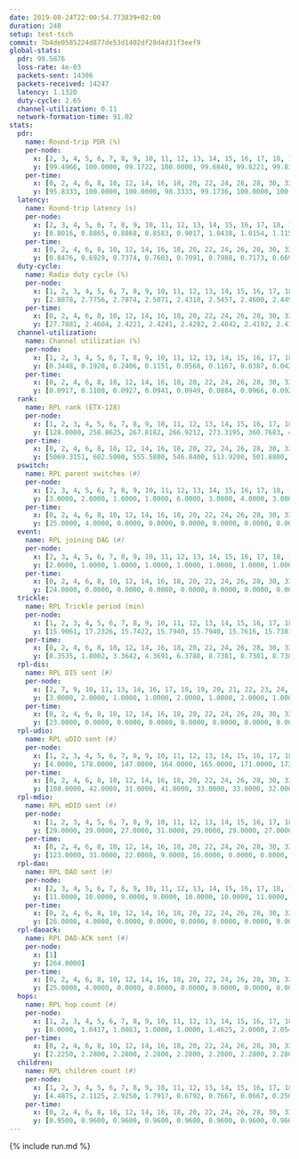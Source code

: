 ```yaml
---
date: 2019-08-24T22:00:54.773839+02:00
duration: 240
setup: test-tsch
commit: 7b4de0585224d877de53d1402df28d4d31f3eef9
global-stats:
  pdr: 99.5876
  loss-rate: 4e-03
  packets-sent: 14306
  packets-received: 14247
  latency: 1.1320
  duty-cycle: 2.65
  channel-utilization: 0.11
  network-formation-time: 91.02
stats:
  pdr:
    name: Round-trip PDR (%)
    per-node:
      x: [2, 3, 4, 5, 6, 7, 8, 9, 10, 11, 12, 13, 14, 15, 16, 17, 18, 19, 20, 21, 22, 23, 24, 25]
      y: [99.4966, 100.0000, 99.1722, 100.0000, 99.6840, 99.8221, 99.8382, 99.6716, 99.4975, 99.4898, 99.5223, 99.8264, 99.8261, 100.0000, 100.0000, 99.6485, 99.3255, 99.6639, 99.6627, 99.8450, 100.0000, 98.5965, 98.4746, 98.9916]
    per-time:
      x: [0, 2, 4, 6, 8, 10, 12, 14, 16, 18, 20, 22, 24, 26, 28, 30, 32, 34, 36, 38, 40, 42, 44, 46, 48, 50, 52, 54, 56, 58, 60, 62, 64, 66, 68, 70, 72, 74, 76, 78, 80, 82, 84, 86, 88, 90, 92, 94, 96, 98, 100, 102, 104, 106, 108, 110, 112, 114, 116, 118, 120, 122, 124, 126, 128, 130, 132, 134, 136, 138, 140, 142, 144, 146, 148, 150, 152, 154, 156, 158, 160, 162, 164, 166, 168, 170, 172, 174, 176, 178, 180, 182, 184, 186, 188, 190, 192, 194, 196, 198, 200, 202, 204, 206, 208, 210, 212, 214, 216, 218, 220, 222, 224, 226, 228, 230, 232, 234, 236, 238]
      y: [95.8333, 100.0000, 100.0000, 98.3333, 99.1736, 100.0000, 100.0000, 99.1667, 99.1597, 100.0000, 100.0000, 100.0000, 100.0000, 99.1667, 100.0000, 98.3193, 100.0000, 99.1736, 100.0000, 100.0000, 99.1667, 100.0000, 100.0000, 100.0000, 100.0000, 100.0000, 100.0000, 98.3333, 98.3333, 99.1667, 100.0000, 100.0000, 99.1667, 100.0000, 99.1667, 100.0000, 100.0000, 100.0000, 99.1597, 100.0000, 100.0000, 100.0000, 100.0000, 100.0000, 100.0000, 100.0000, 100.0000, 100.0000, 100.0000, 100.0000, 100.0000, 99.1667, 100.0000, 100.0000, 99.1667, 100.0000, 100.0000, 100.0000, 100.0000, 100.0000, 100.0000, 100.0000, 100.0000, 100.0000, 100.0000, 100.0000, 100.0000, 100.0000, 100.0000, 100.0000, 99.1667, 100.0000, 100.0000, 100.0000, 100.0000, 100.0000, 100.0000, 100.0000, 100.0000, 100.0000, 100.0000, 100.0000, 99.1667, 100.0000, 99.1667, 100.0000, 100.0000, 100.0000, 100.0000, 100.0000, 100.0000, 100.0000, 100.0000, 100.0000, 100.0000, 99.1667, 99.1667, 100.0000, 100.0000, 100.0000, 100.0000, 100.0000, 100.0000, 100.0000, 100.0000, 100.0000, 100.0000, 99.1667, 97.5000, 100.0000, 100.0000, 80.8333, 100.0000, 100.0000, 100.0000, 100.0000, 100.0000, 100.0000, 98.3333, 100.0000]
  latency:
    name: Round-trip latency (s)
    per-node:
      x: [2, 3, 4, 5, 6, 7, 8, 9, 10, 11, 12, 13, 14, 15, 16, 17, 18, 19, 20, 21, 22, 23, 24, 25]
      y: [0.8016, 0.8865, 0.8868, 0.8583, 0.9017, 1.0438, 1.0154, 1.1158, 0.9112, 1.1080, 1.1373, 0.9368, 1.1073, 1.1949, 1.0058, 1.2549, 1.2766, 1.2499, 1.2265, 1.3316, 1.3426, 1.5099, 1.4898, 1.5794]
    per-time:
      x: [0, 2, 4, 6, 8, 10, 12, 14, 16, 18, 20, 22, 24, 26, 28, 30, 32, 34, 36, 38, 40, 42, 44, 46, 48, 50, 52, 54, 56, 58, 60, 62, 64, 66, 68, 70, 72, 74, 76, 78, 80, 82, 84, 86, 88, 90, 92, 94, 96, 98, 100, 102, 104, 106, 108, 110, 112, 114, 116, 118, 120, 122, 124, 126, 128, 130, 132, 134, 136, 138, 140, 142, 144, 146, 148, 150, 152, 154, 156, 158, 160, 162, 164, 166, 168, 170, 172, 174, 176, 178, 180, 182, 184, 186, 188, 190, 192, 194, 196, 198, 200, 202, 204, 206, 208, 210, 212, 214, 216, 218, 220, 222, 224, 226, 228, 230, 232, 234, 236, 238]
      y: [0.8476, 0.6929, 0.7374, 0.7603, 0.7091, 0.7988, 0.7173, 0.6690, 0.6639, 0.6647, 0.6696, 0.6809, 0.7586, 0.7364, 0.7166, 0.6328, 0.6420, 0.6613, 0.7059, 0.6982, 0.7094, 0.6745, 0.6141, 0.7664, 0.6849, 0.6455, 0.6624, 0.6875, 0.7316, 0.8217, 0.8211, 0.7628, 0.7814, 0.7091, 0.7651, 0.7627, 0.7914, 0.8198, 0.7907, 0.7517, 0.7660, 0.7393, 0.7549, 0.7844, 0.7563, 0.7047, 0.7060, 0.7955, 0.8977, 0.8404, 0.7563, 0.7783, 0.7849, 1.0256, 1.1319, 0.9050, 0.8841, 0.7548, 0.7344, 1.1574, 1.5159, 1.2825, 0.9872, 0.9138, 0.8988, 1.1997, 1.6284, 1.6311, 1.5185, 1.2308, 0.9181, 1.2170, 1.6141, 1.5940, 1.5497, 1.5484, 1.3993, 1.2839, 1.5808, 1.6226, 1.6197, 1.5868, 1.5947, 1.5640, 1.5726, 1.5545, 1.5735, 1.5719, 1.6119, 1.5995, 1.5850, 1.5333, 1.6282, 1.6022, 1.6069, 1.4882, 1.5403, 1.5815, 1.6312, 1.5672, 1.6292, 1.5938, 1.5680, 1.6059, 1.5927, 1.5946, 1.6161, 1.6571, 1.6181, 1.5840, 1.5696, 1.6165, 1.6142, 1.5804, 1.5838, 1.5990, 1.5739, 1.5517, 1.6031, 1.5798]
  duty-cycle:
    name: Radio duty cycle (%)
    per-node:
      x: [1, 2, 3, 4, 5, 6, 7, 8, 9, 10, 11, 12, 13, 14, 15, 16, 17, 18, 19, 20, 21, 22, 23, 24, 25]
      y: [2.8878, 2.7756, 2.7874, 2.5071, 2.4318, 2.5457, 2.4600, 2.4499, 2.4950, 2.4428, 2.5488, 2.4115, 2.6829, 2.5819, 2.5464, 2.8064, 2.5141, 2.6763, 2.6524, 2.6807, 2.6776, 2.6920, 2.7478, 2.7560, 2.6500]
    per-time:
      x: [0, 2, 4, 6, 8, 10, 12, 14, 16, 18, 20, 22, 24, 26, 28, 30, 32, 34, 36, 38, 40, 42, 44, 46, 48, 50, 52, 54, 56, 58, 60, 62, 64, 66, 68, 70, 72, 74, 76, 78, 80, 82, 84, 86, 88, 90, 92, 94, 96, 98, 100, 102, 104, 106, 108, 110, 112, 114, 116, 118, 120, 122, 124, 126, 128, 130, 132, 134, 136, 138, 140, 142, 144, 146, 148, 150, 152, 154, 156, 158, 160, 162, 164, 166, 168, 170, 172, 174, 176, 178, 180, 182, 184, 186, 188, 190, 192, 194, 196, 198, 200, 202, 204, 206, 208, 210, 212, 214, 216, 218, 220, 222, 224, 226, 228, 230, 232, 234, 236, 238]
      y: [27.7081, 2.4604, 2.4221, 2.4241, 2.4282, 2.4042, 2.4192, 2.4122, 2.4123, 2.4004, 2.3872, 2.3963, 2.3959, 2.4152, 2.4248, 2.4050, 2.4016, 2.3937, 2.3969, 2.4088, 2.4016, 2.3972, 2.4083, 2.3948, 2.4168, 2.3890, 2.3945, 2.3814, 2.4046, 2.4113, 2.4148, 2.4019, 2.4029, 2.4005, 2.4186, 2.4147, 2.4013, 2.4062, 2.4120, 2.4085, 2.4266, 2.4150, 2.4209, 2.4266, 2.4252, 2.4138, 2.3905, 2.4109, 2.4147, 2.4234, 2.4135, 2.4067, 2.4119, 2.4019, 2.4225, 2.4140, 2.4125, 2.4140, 2.4144, 2.4106, 2.4001, 2.4021, 2.3979, 2.4080, 2.4108, 2.4005, 2.4163, 2.4145, 2.4044, 2.4137, 2.3939, 2.4076, 2.3922, 2.4045, 2.4011, 2.3919, 2.4063, 2.4115, 2.4009, 2.4118, 2.4023, 2.3986, 2.3996, 2.4029, 2.4062, 2.4101, 2.3929, 2.4024, 2.3999, 2.4075, 2.3986, 2.3980, 2.3957, 2.4065, 2.4019, 2.3950, 2.3915, 2.3952, 2.3918, 2.3882, 2.4023, 2.4042, 2.3993, 2.3935, 2.4051, 2.4049, 2.4030, 2.4123, 2.6231, 2.5967, 2.8202, 2.7773, 2.8254, 2.4195, 2.4145, 2.4011, 2.4144, 2.3972, 2.3954, 2.4143]
  channel-utilization:
    name: Channel utilization (%)
    per-node:
      x: [1, 2, 3, 4, 5, 6, 7, 8, 9, 10, 11, 12, 13, 14, 15, 16, 17, 18, 19, 20, 21, 22, 23, 24, 25]
      y: [0.3448, 0.1928, 0.2406, 0.1151, 0.0568, 0.1167, 0.0387, 0.0421, 0.0351, 0.0884, 0.0316, 0.0352, 0.1286, 0.0309, 0.0885, 0.1680, 0.0327, 0.0794, 0.0418, 0.0443, 0.0363, 0.0647, 0.0319, 0.0311, 0.0344]
    per-time:
      x: [0, 2, 4, 6, 8, 10, 12, 14, 16, 18, 20, 22, 24, 26, 28, 30, 32, 34, 36, 38, 40, 42, 44, 46, 48, 50, 52, 54, 56, 58, 60, 62, 64, 66, 68, 70, 72, 74, 76, 78, 80, 82, 84, 86, 88, 90, 92, 94, 96, 98, 100, 102, 104, 106, 108, 110, 112, 114, 116, 118, 120, 122, 124, 126, 128, 130, 132, 134, 136, 138, 140, 142, 144, 146, 148, 150, 152, 154, 156, 158, 160, 162, 164, 166, 168, 170, 172, 174, 176, 178, 180, 182, 184, 186, 188, 190, 192, 194, 196, 198, 200, 202, 204, 206, 208, 210, 212, 214, 216, 218, 220, 222, 224, 226, 228, 230, 232, 234, 236, 238]
      y: [0.0917, 0.1108, 0.0927, 0.0941, 0.0949, 0.0884, 0.0966, 0.0924, 0.0879, 0.0871, 0.0809, 0.0841, 0.0875, 0.0917, 0.0995, 0.0902, 0.0842, 0.0828, 0.0889, 0.0920, 0.0864, 0.0891, 0.0877, 0.0823, 0.0887, 0.0813, 0.0823, 0.0808, 0.0894, 0.0961, 0.0989, 0.0870, 0.0877, 0.0918, 0.0924, 0.0953, 0.0853, 0.0905, 0.0957, 0.0870, 0.0995, 0.0918, 0.0925, 0.0930, 0.0960, 0.0877, 0.0838, 0.0890, 0.0950, 0.0938, 0.0907, 0.0892, 0.0906, 0.0875, 0.0907, 0.0931, 0.0886, 0.0918, 0.0867, 0.0885, 0.0840, 0.0849, 0.0826, 0.0893, 0.0920, 0.0868, 0.0914, 0.0885, 0.0861, 0.0923, 0.0813, 0.0896, 0.0832, 0.0881, 0.0858, 0.0809, 0.0860, 0.0915, 0.0813, 0.0905, 0.0861, 0.0845, 0.0852, 0.0846, 0.0875, 0.0879, 0.0808, 0.0829, 0.0842, 0.0879, 0.0842, 0.0824, 0.0816, 0.0850, 0.0846, 0.0803, 0.0790, 0.0821, 0.0797, 0.0796, 0.0853, 0.0857, 0.0832, 0.0792, 0.0856, 0.0877, 0.0842, 0.0891, 0.1831, 0.1414, 0.1620, 0.2228, 0.0883, 0.0871, 0.0878, 0.0842, 0.0863, 0.0828, 0.0803, 0.0914]
  rank:
    name: RPL rank (ETX-128)
    per-node:
      x: [1, 2, 3, 4, 5, 6, 7, 8, 9, 10, 11, 12, 13, 14, 15, 16, 17, 18, 19, 20, 21, 22, 23, 24, 25]
      y: [128.0000, 258.8625, 267.8182, 266.9212, 273.3195, 360.7683, 409.8765, 432.1352, 489.3868, 399.4549, 795.8811, 414.3800, 411.1736, 548.9312, 444.4130, 430.6204, 551.7961, 561.1545, 819.0850, 845.3128, 859.9259, 574.6667, 699.9798, 696.4900, 969.2200]
    per-time:
      x: [0, 2, 4, 6, 8, 10, 12, 14, 16, 18, 20, 22, 24, 26, 28, 30, 32, 34, 36, 38, 40, 42, 44, 46, 48, 50, 52, 54, 56, 58, 60, 62, 64, 66, 68, 70, 72, 74, 76, 78, 80, 82, 84, 86, 88, 90, 92, 94, 96, 98, 100, 102, 104, 106, 108, 110, 112, 114, 116, 118, 120, 122, 124, 126, 128, 130, 132, 134, 136, 138, 140, 142, 144, 146, 148, 150, 152, 154, 156, 158, 160, 162, 164, 166, 168, 170, 172, 174, 176, 178, 180, 182, 184, 186, 188, 190, 192, 194, 196, 198, 200, 202, 204, 206, 208, 210, 212, 214, 216, 218, 220, 222, 224, 226, 228, 230, 232, 234, 236, 238]
      y: [5069.3151, 602.5000, 555.5800, 546.8400, 513.9200, 501.8800, 498.7200, 510.1000, 497.5769, 508.9020, 507.6000, 502.1176, 499.8077, 495.2075, 490.5882, 481.1800, 475.6600, 464.4800, 471.9608, 466.4800, 471.1176, 469.6731, 461.5577, 452.6275, 449.6471, 445.2200, 442.5000, 450.8868, 444.8235, 465.5192, 468.8824, 455.2800, 444.3400, 444.9020, 446.4118, 461.3818, 469.4600, 463.6200, 469.8846, 471.5800, 476.2941, 467.7059, 464.9800, 481.9608, 486.0400, 483.5098, 475.4200, 475.6078, 485.9455, 466.8800, 464.3400, 468.3800, 468.1765, 467.4000, 469.8868, 471.2500, 478.8000, 477.1176, 465.2800, 464.8039, 468.3922, 462.4400, 462.2745, 460.3400, 466.9615, 461.4600, 457.9615, 461.0200, 459.0000, 460.3922, 457.9400, 456.8824, 455.1765, 453.3000, 450.8235, 446.8200, 443.2200, 448.4400, 446.1800, 447.5962, 442.8200, 450.0192, 440.0000, 444.3462, 445.3200, 454.3774, 440.8200, 439.3800, 439.0600, 444.7885, 437.9231, 439.5490, 440.2200, 448.4400, 446.2400, 443.9216, 453.6604, 447.2308, 442.0600, 437.9000, 437.1600, 436.4200, 439.8400, 437.7451, 430.5294, 435.6275, 434.9200, 435.4706, 441.4118, 276.3353, 274.4430, 277.2011, 322.5402, 463.7800, 456.6800, 452.6400, 448.0800, 441.2308, 442.2800, 450.7600]
  pswitch:
    name: RPL parent switches (#)
    per-node:
      x: [2, 3, 4, 5, 6, 7, 8, 9, 10, 11, 12, 13, 14, 15, 16, 17, 18, 19, 20, 21, 22, 23, 24, 25]
      y: [3.0000, 2.0000, 1.0000, 1.0000, 6.0000, 3.0000, 4.0000, 3.0000, 4.0000, 4.0000, 10.0000, 2.0000, 7.0000, 7.0000, 5.0000, 15.0000, 6.0000, 7.0000, 3.0000, 3.0000, 3.0000, 8.0000, 10.0000, 10.0000]
    per-time:
      x: [0, 2, 4, 6, 8, 10, 12, 14, 16, 18, 20, 22, 24, 26, 28, 30, 32, 34, 36, 38, 40, 42, 44, 46, 48, 50, 52, 54, 56, 58, 60, 62, 64, 66, 68, 70, 72, 74, 76, 78, 80, 82, 84, 86, 88, 90, 92, 94, 96, 98, 100, 102, 104, 106, 108, 110, 112, 114, 116, 118, 120, 122, 124, 126, 128, 130, 132, 134, 136, 138, 140, 142, 144, 146, 148, 150, 152, 154, 156, 158, 160, 162, 164, 166, 168, 170, 172, 174, 176, 178, 180, 182, 184, 186, 188, 190, 192, 194, 196, 198, 200, 202, 204, 206, 208, 210, 212, 214, 216, 218, 220, 222, 224, 226, 228, 230, 232, 234, 236]
      y: [25.0000, 4.0000, 0.0000, 0.0000, 0.0000, 0.0000, 0.0000, 0.0000, 2.0000, 1.0000, 0.0000, 1.0000, 2.0000, 3.0000, 1.0000, 0.0000, 0.0000, 0.0000, 1.0000, 0.0000, 1.0000, 2.0000, 2.0000, 1.0000, 1.0000, 0.0000, 0.0000, 3.0000, 1.0000, 2.0000, 1.0000, 0.0000, 0.0000, 1.0000, 1.0000, 5.0000, 0.0000, 0.0000, 2.0000, 0.0000, 1.0000, 1.0000, 0.0000, 1.0000, 0.0000, 1.0000, 0.0000, 1.0000, 5.0000, 0.0000, 0.0000, 0.0000, 1.0000, 0.0000, 3.0000, 2.0000, 0.0000, 1.0000, 0.0000, 1.0000, 1.0000, 0.0000, 1.0000, 0.0000, 2.0000, 0.0000, 2.0000, 0.0000, 0.0000, 1.0000, 0.0000, 1.0000, 1.0000, 0.0000, 1.0000, 0.0000, 0.0000, 0.0000, 0.0000, 2.0000, 0.0000, 2.0000, 0.0000, 2.0000, 0.0000, 3.0000, 0.0000, 0.0000, 0.0000, 2.0000, 2.0000, 1.0000, 0.0000, 0.0000, 0.0000, 1.0000, 3.0000, 2.0000, 0.0000, 0.0000, 0.0000, 0.0000, 0.0000, 1.0000, 1.0000, 1.0000, 0.0000, 1.0000, 1.0000, 2.0000, 0.0000, 2.0000, 5.0000, 0.0000, 0.0000, 0.0000, 0.0000, 2.0000, 0.0000]
  event:
    name: RPL joining DAG (#)
    per-node:
      x: [2, 3, 4, 5, 6, 7, 8, 9, 10, 11, 12, 13, 14, 15, 16, 17, 18, 19, 20, 21, 22, 23, 24, 25]
      y: [2.0000, 1.0000, 1.0000, 1.0000, 1.0000, 1.0000, 1.0000, 1.0000, 1.0000, 1.0000, 1.0000, 1.0000, 1.0000, 1.0000, 1.0000, 1.0000, 1.0000, 1.0000, 1.0000, 1.0000, 1.0000, 1.0000, 1.0000, 1.0000]
    per-time:
      x: [0, 2, 4, 6, 8, 10, 12, 14, 16, 18, 20, 22, 24, 26, 28, 30, 32, 34, 36, 38, 40, 42, 44, 46, 48, 50, 52, 54, 56, 58, 60, 62, 64, 66, 68, 70, 72, 74, 76, 78, 80, 82, 84, 86, 88, 90, 92, 94, 96, 98, 100, 102, 104, 106, 108, 110, 112, 114, 116, 118, 120, 122, 124, 126, 128, 130, 132, 134, 136, 138, 140, 142, 144, 146, 148, 150, 152, 154, 156, 158, 160, 162, 164, 166, 168, 170, 172, 174, 176, 178, 180, 182, 184, 186, 188, 190, 192, 194, 196, 198, 200, 202, 204, 206, 208, 210, 212, 214, 216, 218, 220, 222, 224]
      y: [24.0000, 0.0000, 0.0000, 0.0000, 0.0000, 0.0000, 0.0000, 0.0000, 0.0000, 0.0000, 0.0000, 0.0000, 0.0000, 0.0000, 0.0000, 0.0000, 0.0000, 0.0000, 0.0000, 0.0000, 0.0000, 0.0000, 0.0000, 0.0000, 0.0000, 0.0000, 0.0000, 0.0000, 0.0000, 0.0000, 0.0000, 0.0000, 0.0000, 0.0000, 0.0000, 0.0000, 0.0000, 0.0000, 0.0000, 0.0000, 0.0000, 0.0000, 0.0000, 0.0000, 0.0000, 0.0000, 0.0000, 0.0000, 0.0000, 0.0000, 0.0000, 0.0000, 0.0000, 0.0000, 0.0000, 0.0000, 0.0000, 0.0000, 0.0000, 0.0000, 0.0000, 0.0000, 0.0000, 0.0000, 0.0000, 0.0000, 0.0000, 0.0000, 0.0000, 0.0000, 0.0000, 0.0000, 0.0000, 0.0000, 0.0000, 0.0000, 0.0000, 0.0000, 0.0000, 0.0000, 0.0000, 0.0000, 0.0000, 0.0000, 0.0000, 0.0000, 0.0000, 0.0000, 0.0000, 0.0000, 0.0000, 0.0000, 0.0000, 0.0000, 0.0000, 0.0000, 0.0000, 0.0000, 0.0000, 0.0000, 0.0000, 0.0000, 0.0000, 0.0000, 0.0000, 0.0000, 0.0000, 0.0000, 0.0000, 0.0000, 0.0000, 0.0000, 1.0000]
  trickle:
    name: RPL Trickle period (min)
    per-node:
      x: [1, 2, 3, 4, 5, 6, 7, 8, 9, 10, 11, 12, 13, 14, 15, 16, 17, 18, 19, 20, 21, 22, 23, 24, 25]
      y: [15.9061, 17.2326, 15.7422, 15.7940, 15.7940, 15.7616, 15.7381, 16.5421, 16.4632, 15.7447, 16.5345, 15.7857, 15.7225, 16.5460, 16.4114, 15.7785, 15.8470, 16.5422, 16.5460, 16.5306, 16.5306, 16.4947, 16.5634, 16.6058, 16.5571]
    per-time:
      x: [0, 2, 4, 6, 8, 10, 12, 14, 16, 18, 20, 22, 24, 26, 28, 30, 32, 34, 36, 38, 40, 42, 44, 46, 48, 50, 52, 54, 56, 58, 60, 62, 64, 66, 68, 70, 72, 74, 76, 78, 80, 82, 84, 86, 88, 90, 92, 94, 96, 98, 100, 102, 104, 106, 108, 110, 112, 114, 116, 118, 120, 122, 124, 126, 128, 130, 132, 134, 136, 138, 140, 142, 144, 146, 148, 150, 152, 154, 156, 158, 160, 162, 164, 166, 168, 170, 172, 174, 176, 178, 180, 182, 184, 186, 188, 190, 192, 194, 196, 198, 200, 202, 204, 206, 208, 210, 212, 214, 216, 218, 220, 222, 224, 226, 228, 230, 232, 234, 236, 238]
      y: [0.3535, 1.8002, 3.3642, 4.3691, 6.3788, 8.7381, 8.7381, 8.7381, 8.9062, 17.3049, 17.4763, 17.4763, 17.4763, 17.4763, 17.4763, 17.4763, 17.4763, 17.4763, 17.4763, 17.4763, 17.4763, 17.4763, 17.4763, 17.4763, 17.4763, 17.4763, 17.4763, 17.4763, 17.4763, 17.4763, 17.4763, 17.4763, 17.4763, 17.4763, 17.4763, 17.4763, 17.4763, 17.4763, 17.4763, 17.4763, 17.4763, 17.4763, 17.4763, 17.4763, 17.4763, 17.4763, 17.4763, 17.4763, 17.4763, 17.4763, 17.4763, 17.4763, 17.4763, 17.4763, 17.4763, 17.4763, 17.4763, 17.4763, 17.4763, 17.4763, 17.4763, 17.4763, 17.4763, 17.4763, 17.4763, 17.4763, 17.4763, 17.4763, 17.4763, 17.4763, 17.4763, 17.4763, 17.4763, 17.4763, 17.4763, 17.4763, 17.4763, 17.4763, 17.4763, 17.4763, 17.4763, 17.4763, 17.4763, 17.4763, 17.4763, 17.4763, 17.4763, 17.4763, 17.4763, 17.4763, 17.4763, 17.4763, 17.4763, 17.4763, 17.4763, 17.4763, 17.4763, 17.4763, 17.4763, 17.4763, 17.4763, 17.4763, 17.4763, 17.4763, 17.4763, 17.4763, 17.4763, 17.4763, 17.4763, 17.4763, 17.4763, 17.4763, 15.8139, 9.8522, 10.6168, 11.1848, 12.1460, 13.1072, 13.2820, 13.2820]
  rpl-dis:
    name: RPL DIS sent (#)
    per-node:
      x: [2, 7, 9, 10, 11, 13, 14, 16, 17, 18, 19, 20, 21, 22, 23, 24, 25]
      y: [3.0000, 2.0000, 1.0000, 1.0000, 2.0000, 1.0000, 2.0000, 1.0000, 1.0000, 1.0000, 2.0000, 2.0000, 1.0000, 1.0000, 1.0000, 2.0000, 1.0000]
    per-time:
      x: [0, 2, 4, 6, 8, 10, 12, 14, 16, 18, 20, 22, 24, 26, 28, 30, 32, 34, 36, 38, 40, 42, 44, 46, 48, 50, 52, 54, 56, 58, 60, 62, 64, 66, 68, 70, 72, 74, 76, 78, 80, 82, 84, 86, 88, 90, 92, 94, 96, 98, 100, 102, 104, 106, 108, 110, 112, 114, 116, 118, 120, 122, 124, 126, 128, 130, 132, 134, 136, 138, 140, 142, 144, 146, 148, 150, 152, 154, 156, 158, 160, 162, 164, 166, 168, 170, 172, 174, 176, 178, 180, 182, 184, 186, 188, 190, 192, 194, 196, 198, 200, 202, 204, 206, 208, 210, 212, 214, 216, 218, 220, 222, 224]
      y: [23.0000, 0.0000, 0.0000, 0.0000, 0.0000, 0.0000, 0.0000, 0.0000, 0.0000, 0.0000, 0.0000, 0.0000, 0.0000, 0.0000, 0.0000, 0.0000, 0.0000, 0.0000, 0.0000, 0.0000, 0.0000, 0.0000, 0.0000, 0.0000, 0.0000, 0.0000, 0.0000, 0.0000, 0.0000, 0.0000, 0.0000, 0.0000, 0.0000, 0.0000, 0.0000, 0.0000, 0.0000, 0.0000, 0.0000, 0.0000, 0.0000, 0.0000, 0.0000, 0.0000, 0.0000, 0.0000, 0.0000, 0.0000, 0.0000, 0.0000, 0.0000, 0.0000, 0.0000, 0.0000, 0.0000, 0.0000, 0.0000, 0.0000, 0.0000, 0.0000, 0.0000, 0.0000, 0.0000, 0.0000, 0.0000, 0.0000, 0.0000, 0.0000, 0.0000, 0.0000, 0.0000, 0.0000, 0.0000, 0.0000, 0.0000, 0.0000, 0.0000, 0.0000, 0.0000, 0.0000, 0.0000, 0.0000, 0.0000, 0.0000, 0.0000, 0.0000, 0.0000, 0.0000, 0.0000, 0.0000, 0.0000, 0.0000, 0.0000, 0.0000, 0.0000, 0.0000, 0.0000, 0.0000, 0.0000, 0.0000, 0.0000, 0.0000, 0.0000, 0.0000, 0.0000, 0.0000, 0.0000, 0.0000, 0.0000, 0.0000, 0.0000, 1.0000, 1.0000]
  rpl-udio:
    name: RPL uDIO sent (#)
    per-node:
      x: [1, 2, 3, 4, 5, 6, 7, 8, 9, 10, 11, 12, 13, 14, 15, 16, 17, 18, 19, 20, 21, 22, 23, 24, 25]
      y: [4.0000, 178.0000, 147.0000, 164.0000, 165.0000, 171.0000, 172.0000, 170.0000, 164.0000, 162.0000, 168.0000, 165.0000, 162.0000, 165.0000, 168.0000, 170.0000, 166.0000, 159.0000, 173.0000, 161.0000, 169.0000, 162.0000, 162.0000, 166.0000, 168.0000]
    per-time:
      x: [0, 2, 4, 6, 8, 10, 12, 14, 16, 18, 20, 22, 24, 26, 28, 30, 32, 34, 36, 38, 40, 42, 44, 46, 48, 50, 52, 54, 56, 58, 60, 62, 64, 66, 68, 70, 72, 74, 76, 78, 80, 82, 84, 86, 88, 90, 92, 94, 96, 98, 100, 102, 104, 106, 108, 110, 112, 114, 116, 118, 120, 122, 124, 126, 128, 130, 132, 134, 136, 138, 140, 142, 144, 146, 148, 150, 152, 154, 156, 158, 160, 162, 164, 166, 168, 170, 172, 174, 176, 178, 180, 182, 184, 186, 188, 190, 192, 194, 196, 198, 200, 202, 204, 206, 208, 210, 212, 214, 216, 218, 220, 222, 224, 226, 228, 230, 232, 234, 236, 238, 240]
      y: [108.0000, 42.0000, 31.0000, 41.0000, 33.0000, 33.0000, 32.0000, 32.0000, 37.0000, 34.0000, 34.0000, 33.0000, 30.0000, 29.0000, 36.0000, 31.0000, 28.0000, 33.0000, 37.0000, 32.0000, 37.0000, 29.0000, 31.0000, 36.0000, 30.0000, 33.0000, 32.0000, 31.0000, 28.0000, 31.0000, 35.0000, 33.0000, 36.0000, 32.0000, 35.0000, 41.0000, 30.0000, 33.0000, 33.0000, 33.0000, 30.0000, 30.0000, 31.0000, 26.0000, 33.0000, 29.0000, 32.0000, 35.0000, 32.0000, 38.0000, 32.0000, 27.0000, 29.0000, 31.0000, 37.0000, 33.0000, 34.0000, 34.0000, 29.0000, 32.0000, 31.0000, 36.0000, 31.0000, 32.0000, 32.0000, 36.0000, 26.0000, 35.0000, 30.0000, 36.0000, 34.0000, 28.0000, 29.0000, 35.0000, 27.0000, 33.0000, 31.0000, 33.0000, 29.0000, 32.0000, 28.0000, 31.0000, 27.0000, 33.0000, 33.0000, 31.0000, 31.0000, 29.0000, 27.0000, 34.0000, 35.0000, 37.0000, 30.0000, 32.0000, 32.0000, 27.0000, 33.0000, 32.0000, 28.0000, 34.0000, 33.0000, 37.0000, 27.0000, 30.0000, 32.0000, 34.0000, 31.0000, 31.0000, 34.0000, 49.0000, 34.0000, 34.0000, 45.0000, 31.0000, 30.0000, 32.0000, 33.0000, 38.0000, 29.0000, 38.0000, 0.0000]
  rpl-mdio:
    name: RPL mDIO sent (#)
    per-node:
      x: [1, 2, 3, 4, 5, 6, 7, 8, 9, 10, 11, 12, 13, 14, 15, 16, 17, 18, 19, 20, 21, 22, 23, 24, 25]
      y: [29.0000, 29.0000, 27.0000, 31.0000, 29.0000, 29.0000, 27.0000, 22.0000, 21.0000, 30.0000, 21.0000, 28.0000, 30.0000, 20.0000, 24.0000, 30.0000, 28.0000, 20.0000, 20.0000, 21.0000, 21.0000, 20.0000, 21.0000, 20.0000, 20.0000]
    per-time:
      x: [0, 2, 4, 6, 8, 10, 12, 14, 16, 18, 20, 22, 24, 26, 28, 30, 32, 34, 36, 38, 40, 42, 44, 46, 48, 50, 52, 54, 56, 58, 60, 62, 64, 66, 68, 70, 72, 74, 76, 78, 80, 82, 84, 86, 88, 90, 92, 94, 96, 98, 100, 102, 104, 106, 108, 110, 112, 114, 116, 118, 120, 122, 124, 126, 128, 130, 132, 134, 136, 138, 140, 142, 144, 146, 148, 150, 152, 154, 156, 158, 160, 162, 164, 166, 168, 170, 172, 174, 176, 178, 180, 182, 184, 186, 188, 190, 192, 194, 196, 198, 200, 202, 204, 206, 208, 210, 212, 214, 216, 218, 220, 222, 224, 226, 228, 230, 232, 234, 236, 238]
      y: [123.0000, 31.0000, 22.0000, 9.0000, 16.0000, 0.0000, 0.0000, 8.0000, 14.0000, 3.0000, 0.0000, 0.0000, 0.0000, 4.0000, 4.0000, 3.0000, 10.0000, 4.0000, 0.0000, 0.0000, 0.0000, 0.0000, 4.0000, 4.0000, 10.0000, 3.0000, 4.0000, 0.0000, 0.0000, 0.0000, 1.0000, 7.0000, 5.0000, 5.0000, 6.0000, 1.0000, 0.0000, 0.0000, 0.0000, 4.0000, 5.0000, 3.0000, 7.0000, 5.0000, 1.0000, 0.0000, 0.0000, 0.0000, 2.0000, 10.0000, 4.0000, 6.0000, 3.0000, 0.0000, 0.0000, 0.0000, 0.0000, 6.0000, 7.0000, 5.0000, 4.0000, 3.0000, 0.0000, 0.0000, 0.0000, 0.0000, 8.0000, 5.0000, 6.0000, 5.0000, 1.0000, 0.0000, 0.0000, 0.0000, 3.0000, 7.0000, 6.0000, 6.0000, 3.0000, 0.0000, 0.0000, 0.0000, 0.0000, 3.0000, 8.0000, 5.0000, 5.0000, 4.0000, 0.0000, 0.0000, 0.0000, 0.0000, 5.0000, 4.0000, 5.0000, 8.0000, 3.0000, 0.0000, 0.0000, 0.0000, 1.0000, 5.0000, 7.0000, 7.0000, 3.0000, 2.0000, 0.0000, 0.0000, 0.0000, 5.0000, 8.0000, 6.0000, 44.0000, 21.0000, 12.0000, 3.0000, 9.0000, 0.0000, 5.0000, 4.0000]
  rpl-dao:
    name: RPL DAO sent (#)
    per-node:
      x: [2, 3, 4, 5, 6, 7, 8, 9, 10, 11, 12, 13, 14, 15, 16, 17, 18, 19, 20, 21, 22, 23, 24, 25]
      y: [11.0000, 10.0000, 9.0000, 9.0000, 10.0000, 10.0000, 11.0000, 11.0000, 11.0000, 10.0000, 14.0000, 9.0000, 11.0000, 13.0000, 11.0000, 16.0000, 11.0000, 12.0000, 12.0000, 9.0000, 11.0000, 12.0000, 14.0000, 13.0000]
    per-time:
      x: [0, 2, 4, 6, 8, 10, 12, 14, 16, 18, 20, 22, 24, 26, 28, 30, 32, 34, 36, 38, 40, 42, 44, 46, 48, 50, 52, 54, 56, 58, 60, 62, 64, 66, 68, 70, 72, 74, 76, 78, 80, 82, 84, 86, 88, 90, 92, 94, 96, 98, 100, 102, 104, 106, 108, 110, 112, 114, 116, 118, 120, 122, 124, 126, 128, 130, 132, 134, 136, 138, 140, 142, 144, 146, 148, 150, 152, 154, 156, 158, 160, 162, 164, 166, 168, 170, 172, 174, 176, 178, 180, 182, 184, 186, 188, 190, 192, 194, 196, 198, 200, 202, 204, 206, 208, 210, 212, 214, 216, 218, 220, 222, 224, 226, 228, 230, 232, 234, 236]
      y: [26.0000, 4.0000, 0.0000, 0.0000, 0.0000, 0.0000, 0.0000, 0.0000, 2.0000, 1.0000, 0.0000, 1.0000, 2.0000, 3.0000, 14.0000, 3.0000, 0.0000, 0.0000, 1.0000, 0.0000, 1.0000, 2.0000, 3.0000, 2.0000, 1.0000, 0.0000, 1.0000, 4.0000, 12.0000, 5.0000, 1.0000, 0.0000, 0.0000, 1.0000, 1.0000, 5.0000, 2.0000, 1.0000, 2.0000, 0.0000, 2.0000, 1.0000, 8.0000, 4.0000, 1.0000, 2.0000, 0.0000, 1.0000, 5.0000, 2.0000, 1.0000, 1.0000, 1.0000, 1.0000, 3.0000, 3.0000, 1.0000, 6.0000, 2.0000, 2.0000, 1.0000, 0.0000, 3.0000, 1.0000, 4.0000, 1.0000, 2.0000, 1.0000, 1.0000, 4.0000, 0.0000, 7.0000, 2.0000, 1.0000, 2.0000, 0.0000, 2.0000, 1.0000, 3.0000, 4.0000, 0.0000, 2.0000, 0.0000, 5.0000, 0.0000, 6.0000, 3.0000, 1.0000, 1.0000, 2.0000, 2.0000, 2.0000, 1.0000, 4.0000, 0.0000, 2.0000, 3.0000, 4.0000, 1.0000, 3.0000, 3.0000, 0.0000, 2.0000, 1.0000, 1.0000, 2.0000, 1.0000, 5.0000, 1.0000, 3.0000, 2.0000, 4.0000, 7.0000, 1.0000, 3.0000, 0.0000, 1.0000, 2.0000, 1.0000]
  rpl-daoack:
    name: RPL DAO-ACK sent (#)
    per-node:
      x: [1]
      y: [264.0000]
    per-time:
      x: [0, 2, 4, 6, 8, 10, 12, 14, 16, 18, 20, 22, 24, 26, 28, 30, 32, 34, 36, 38, 40, 42, 44, 46, 48, 50, 52, 54, 56, 58, 60, 62, 64, 66, 68, 70, 72, 74, 76, 78, 80, 82, 84, 86, 88, 90, 92, 94, 96, 98, 100, 102, 104, 106, 108, 110, 112, 114, 116, 118, 120, 122, 124, 126, 128, 130, 132, 134, 136, 138, 140, 142, 144, 146, 148, 150, 152, 154, 156, 158, 160, 162, 164, 166, 168, 170, 172, 174, 176, 178, 180, 182, 184, 186, 188, 190, 192, 194, 196, 198, 200, 202, 204, 206, 208, 210, 212, 214, 216, 218, 220, 222, 224, 226, 228, 230, 232, 234, 236]
      y: [25.0000, 4.0000, 0.0000, 0.0000, 0.0000, 0.0000, 0.0000, 0.0000, 2.0000, 1.0000, 0.0000, 1.0000, 2.0000, 2.0000, 15.0000, 3.0000, 0.0000, 0.0000, 1.0000, 0.0000, 1.0000, 2.0000, 3.0000, 2.0000, 1.0000, 0.0000, 1.0000, 3.0000, 10.0000, 5.0000, 1.0000, 0.0000, 0.0000, 1.0000, 1.0000, 4.0000, 2.0000, 1.0000, 2.0000, 0.0000, 2.0000, 1.0000, 8.0000, 4.0000, 1.0000, 2.0000, 0.0000, 1.0000, 5.0000, 2.0000, 1.0000, 1.0000, 1.0000, 1.0000, 3.0000, 3.0000, 1.0000, 6.0000, 2.0000, 2.0000, 1.0000, 0.0000, 3.0000, 1.0000, 4.0000, 1.0000, 2.0000, 1.0000, 1.0000, 4.0000, 0.0000, 7.0000, 2.0000, 1.0000, 2.0000, 0.0000, 2.0000, 1.0000, 3.0000, 4.0000, 0.0000, 2.0000, 0.0000, 5.0000, 0.0000, 6.0000, 3.0000, 1.0000, 1.0000, 2.0000, 2.0000, 2.0000, 1.0000, 4.0000, 0.0000, 2.0000, 3.0000, 4.0000, 1.0000, 2.0000, 4.0000, 0.0000, 2.0000, 1.0000, 1.0000, 2.0000, 1.0000, 4.0000, 1.0000, 3.0000, 2.0000, 4.0000, 7.0000, 1.0000, 3.0000, 0.0000, 1.0000, 2.0000, 1.0000]
  hops:
    name: RPL hop count (#)
    per-node:
      x: [1, 2, 3, 4, 5, 6, 7, 8, 9, 10, 11, 12, 13, 14, 15, 16, 17, 18, 19, 20, 21, 22, 23, 24, 25]
      y: [0.0000, 1.0417, 1.0083, 1.0000, 1.0000, 1.4625, 2.0000, 2.0542, 2.4937, 2.0000, 3.0000, 2.0000, 2.0000, 3.0000, 2.0667, 2.0083, 2.9833, 2.7950, 3.0000, 3.0000, 3.0669, 3.0000, 4.0209, 3.9456, 3.9498]
    per-time:
      x: [0, 2, 4, 6, 8, 10, 12, 14, 16, 18, 20, 22, 24, 26, 28, 30, 32, 34, 36, 38, 40, 42, 44, 46, 48, 50, 52, 54, 56, 58, 60, 62, 64, 66, 68, 70, 72, 74, 76, 78, 80, 82, 84, 86, 88, 90, 92, 94, 96, 98, 100, 102, 104, 106, 108, 110, 112, 114, 116, 118, 120, 122, 124, 126, 128, 130, 132, 134, 136, 138, 140, 142, 144, 146, 148, 150, 152, 154, 156, 158, 160, 162, 164, 166, 168, 170, 172, 174, 176, 178, 180, 182, 184, 186, 188, 190, 192, 194, 196, 198, 200, 202, 204, 206, 208, 210, 212, 214, 216, 218, 220, 222, 224, 226, 228, 230, 232, 234, 236, 238]
      y: [2.2250, 2.2800, 2.2800, 2.2800, 2.2800, 2.2800, 2.2800, 2.2800, 2.2800, 2.2800, 2.2800, 2.2800, 2.2800, 2.2200, 2.2400, 2.2400, 2.2400, 2.2400, 2.2400, 2.2400, 2.2400, 2.2400, 2.2600, 2.2800, 2.2800, 2.2800, 2.2800, 2.2800, 2.1600, 2.3600, 2.3600, 2.3600, 2.3600, 2.3600, 2.3600, 2.3600, 2.3600, 2.3600, 2.3600, 2.3600, 2.4800, 2.6000, 2.6000, 2.6000, 2.4400, 2.4000, 2.3600, 2.3600, 2.3400, 2.3200, 2.3200, 2.3200, 2.3400, 2.3600, 2.3600, 2.3600, 2.3600, 2.3600, 2.3600, 2.3600, 2.3400, 2.3600, 2.3600, 2.3600, 2.3600, 2.3600, 2.3600, 2.3200, 2.3200, 2.3200, 2.3200, 2.3200, 2.3200, 2.3200, 2.3200, 2.3200, 2.3200, 2.3200, 2.3200, 2.3200, 2.3200, 2.3200, 2.3200, 2.3000, 2.2800, 2.2800, 2.2800, 2.2800, 2.2800, 2.2800, 2.2800, 2.2800, 2.2800, 2.2800, 2.2800, 2.2800, 2.2800, 2.2800, 2.2800, 2.2800, 2.2800, 2.2800, 2.2800, 2.2800, 2.2800, 2.2800, 2.2800, 2.2800, 2.2800, 2.2800, 2.2800, 2.2800, 2.3000, 2.3200, 2.3200, 2.3200, 2.3200, 2.3000, 2.2800, 2.2800]
  children:
    name: RPL children count (#)
    per-node:
      x: [1, 2, 3, 4, 5, 6, 7, 8, 9, 10, 11, 12, 13, 14, 15, 16, 17, 18, 19, 20, 21, 22, 23, 24, 25]
      y: [4.4875, 2.1125, 2.9250, 1.7917, 0.6792, 0.7667, 0.0667, 0.2500, 0.0000, 1.7708, 0.0000, 0.0000, 1.8083, 0.0000, 1.1167, 3.1333, 0.0000, 1.2092, 0.2845, 0.2510, 0.0837, 1.2343, 0.0000, 0.0000, 0.0000]
    per-time:
      x: [0, 2, 4, 6, 8, 10, 12, 14, 16, 18, 20, 22, 24, 26, 28, 30, 32, 34, 36, 38, 40, 42, 44, 46, 48, 50, 52, 54, 56, 58, 60, 62, 64, 66, 68, 70, 72, 74, 76, 78, 80, 82, 84, 86, 88, 90, 92, 94, 96, 98, 100, 102, 104, 106, 108, 110, 112, 114, 116, 118, 120, 122, 124, 126, 128, 130, 132, 134, 136, 138, 140, 142, 144, 146, 148, 150, 152, 154, 156, 158, 160, 162, 164, 166, 168, 170, 172, 174, 176, 178, 180, 182, 184, 186, 188, 190, 192, 194, 196, 198, 200, 202, 204, 206, 208, 210, 212, 214, 216, 218, 220, 222, 224, 226, 228, 230, 232, 234, 236, 238]
      y: [0.9500, 0.9600, 0.9600, 0.9600, 0.9600, 0.9600, 0.9600, 0.9600, 0.9600, 0.9600, 0.9600, 0.9600, 0.9600, 0.9600, 0.9600, 0.9600, 0.9600, 0.9600, 0.9600, 0.9600, 0.9600, 0.9600, 0.9600, 0.9600, 0.9600, 0.9600, 0.9600, 0.9600, 0.9600, 0.9600, 0.9600, 0.9600, 0.9600, 0.9600, 0.9600, 0.9600, 0.9600, 0.9600, 0.9600, 0.9600, 0.9600, 0.9600, 0.9600, 0.9600, 0.9600, 0.9600, 0.9600, 0.9600, 0.9600, 0.9600, 0.9600, 0.9600, 0.9600, 0.9600, 0.9600, 0.9600, 0.9600, 0.9600, 0.9600, 0.9600, 0.9600, 0.9600, 0.9600, 0.9600, 0.9600, 0.9600, 0.9600, 0.9600, 0.9600, 0.9600, 0.9600, 0.9600, 0.9600, 0.9600, 0.9600, 0.9600, 0.9600, 0.9600, 0.9600, 0.9600, 0.9600, 0.9600, 0.9600, 0.9600, 0.9600, 0.9600, 0.9600, 0.9600, 0.9600, 0.9600, 0.9600, 0.9600, 0.9600, 0.9600, 0.9600, 0.9600, 0.9600, 0.9600, 0.9600, 0.9600, 0.9600, 0.9600, 0.9600, 0.9600, 0.9600, 0.9600, 0.9600, 0.9600, 0.9600, 0.9600, 0.9600, 0.9600, 0.9600, 0.9600, 0.9600, 0.9600, 0.9600, 0.9600, 0.9600, 0.9600]
---
```


{% include run.md %}
